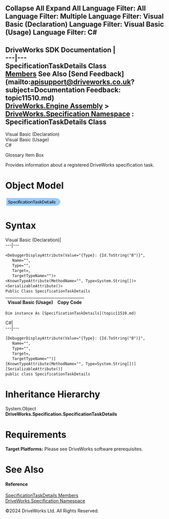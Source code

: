        

 Collapse All Expand All  Language Filter: All  Language Filter: Multiple  Language Filter: Visual Basic (Declaration) Language Filter: Visual Basic (Usage) Language Filter: C#  
---  
DriveWorks SDK Documentation  |   
---|---  
SpecificationTaskDetails Class   
[Members](topic11511.md) See Also [Send Feedback](mailto:apisupport@driveworks.co.uk?subject=Documentation Feedback: topic11510.md)  
[DriveWorks.Engine Assembly](topic2156.md) > [DriveWorks.Specification Namespace](topic10764.md) : SpecificationTaskDetails Class  
---  
  
Visual Basic (Declaration)    
Visual Basic (Usage)    
C# 

Glossary Item Box

Provides information about a registered DriveWorks specification task. 

# Object Model

![](dotnetdiagramimages/image586.png)

# Syntax

Visual Basic (Declaration)|   
---|---  
      
    
    <DebuggerDisplayAttribute(Value="{Type}: {Id.ToString("B")}", 
       Name="", 
       Type="", 
       Target=, 
       TargetTypeName="")>
    <KnownTypeAttribute(MethodName="", Type=System.String[])>
    <SerializableAttribute()>
    Public Class SpecificationTaskDetails   
  
Visual Basic (Usage)| Copy Code  
---|---  
      
    
    Dim instance As [SpecificationTaskDetails](topic11510.md)  
  
C#|   
---|---  
      
    
    [DebuggerDisplayAttribute(Value="{Type}: {Id.ToString("B")}", 
       Name="", 
       Type="", 
       Target=, 
       TargetTypeName="")]
    [KnownTypeAttribute(MethodName="", Type=System.String[])]
    [SerializableAttribute()]
    public class SpecificationTaskDetails   
  
# Inheritance Hierarchy

System.Object  
**DriveWorks.Specification.SpecificationTaskDetails**  


# Requirements

**Target Platforms:** Please see DriveWorks software prerequisites.

# See Also

#### Reference

[SpecificationTaskDetails Members](topic11511.md)   
[DriveWorks.Specification Namespace](topic10764.md)

©2024 DriveWorks Ltd. All Rights Reserved.
